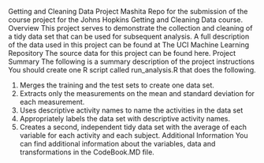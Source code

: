 Getting and Cleaning Data Project
Mashita
Repo for the submission of the course project for the Johns Hopkins Getting and Cleaning Data course.
Overview
This project serves to demonstrate the collection and cleaning of a tidy data set that can be used for subsequent analysis. A full description of the data used in this project can be found at The UCI Machine Learning Repository
The source data for this project can be found here.
Project Summary
The following is a summary description of the project instructions
You should create one R script called run_analysis.R that does the following.
1.	Merges the training and the test sets to create one data set.
2.	Extracts only the measurements on the mean and standard deviation for each measurement.
3.	Uses descriptive activity names to name the activities in the data set
4.	Appropriately labels the data set with descriptive activity names.
5.	Creates a second, independent tidy data set with the average of each variable for each activity and each subject.
Additional Information
You can find additional information about the variables, data and transformations in the CodeBook.MD file.

